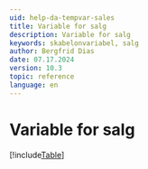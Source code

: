 ```yaml
---
uid: help-da-tempvar-sales
title: Variable for salg
description: Variable for salg
keywords: skabelonvariabel, salg
author: Bergfrid Dias
date: 07.17.2024
version: 10.3
topic: reference
language: en
---
```


# Variable for salg

[!include[Table](../../../../../common/includes/variable/table-sales.md)]
